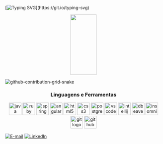 [![Typing SVG](https://readme-typing-svg.demolab.com?font=Fira+Code&pause=1000&color=8f00ff&width=720&lines=+Olá+sou+Mike,++Desenvolvedor+Backend!)](https://git.io/typing-svg)

<div align="center">
  <img width="41%" height="195px" src="https://github-readme-stats.vercel.app/api/top-langs/?username=mhayke&layout=compact&hide_border=true&title_color=8f00ff&text_color=ffffff&bg_color=0d1117" />  
</div>

![github-contribution-grid-snake](https://user-images.githubusercontent.com/89845641/218791674-c52db856-24d2-429f-8867-170c365730d1.svg)

<div align="center">
  <h3>Linguagens e Ferramentas </h3>
</div>

<p align="center">
  <img src="https://cdn.jsdelivr.net/gh/devicons/devicon/icons/java/java-plain-wordmark.svg" height="40" alt="java"  />
  <img src="https://cdn.jsdelivr.net/gh/devicons/devicon/icons/ruby/ruby-plain-wordmark.svg" height="40" alt="ruby" />
  <img src="https://cdn.jsdelivr.net/gh/devicons/devicon@latest/icons/spring/spring-original-wordmark.svg" height="40" alt="spring" />
  <img src="https://cdn.jsdelivr.net/gh/devicons/devicon/icons/angularjs/angularjs-plain-wordmark.svg" height="40" alt="angular" />
  <img src="https://cdn.jsdelivr.net/gh/devicons/devicon/icons/html5/html5-plain-wordmark.svg" height="40" alt="html5 logo"  />
  <img src="https://cdn.jsdelivr.net/gh/devicons/devicon/icons/css3/css3-plain-wordmark.svg" height="40" alt="css3 logo"  />
  <img src="https://cdn.jsdelivr.net/gh/devicons/devicon/icons/postgresql/postgresql-plain-wordmark.svg" height="40" alt="postgresql logo"  />
  <img src="https://cdn.jsdelivr.net/gh/devicons/devicon@latest/icons/vscode/vscode-original-wordmark.svg" height="40" alt="vscode logo"  />
  <img src="https://cdn.jsdelivr.net/gh/devicons/devicon@latest/icons/intellij/intellij-original.svg" height="40" alt="intellij logo"  />
  <img src="https://cdn.jsdelivr.net/gh/devicons/devicon@latest/icons/dbeaver/dbeaver-original.svg" height="40" alt="dbeaver logo"  />
  <img src="https://cdn.jsdelivr.net/gh/devicons/devicon@latest/icons/insomnia/insomnia-original.svg" height="40" alt="insomnia logo"  />
  <img src="https://cdn.jsdelivr.net/gh/devicons/devicon/icons/git/git-plain-wordmark.svg" height="40" alt="git logo"  />
  <img src="https://cdn.jsdelivr.net/gh/devicons/devicon/icons/github/github-original-wordmark.svg" height="40" alt="github logo"  />
</p>  

[![E-mail](https://custom-icon-badges.demolab.com/badge/-Email-dc262d?style=for-the-badge&logo=mail&logoColor=white)](mailto:matthedan@gmail.com)
[![LinkedIn](https://custom-icon-badges.demolab.com/badge/-LinkedIn-0A66C2?style=for-the-badge&logo=linkedin-app-white-icon)](https://www.linkedin.com/in/matheus-danilo-b5679a23b)




